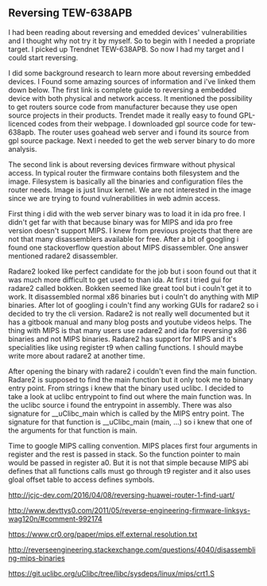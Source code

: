 ## Reversing TEW-638APB

I had been reading about reversing and emedded devices' vulnerabilities and I thought why not try it by myself. So to begin with I needed a propriate target. I picked up Trendnet TEW-638APB. So now I had my target and I could start reversing.

I did some background research to learn more about reversing embedded devices. I Found some amazing sources of information and i've linked them down below. The first link is complete guide to reversing a embedded device with both physical and network access. It mentioned the possibility to get routers source code from manufacturer because they use open source projects in their products. Trendet made it really easy to found GPL-licenced codes from their webpage. I downloaded gpl source code for tew-638apb. The router uses goahead web server and i found its source from gpl source package. Next i needed to get the web server binary to do more analysis.

The second link is about reversing devices firmware without physical access. In typical router the firmware contains both filesystem and the image. Filesystem is basically all the binaries and configuration files the router needs. Image is just linux kernel. We are not interested in the image since we are trying to found vulnerabilities in web admin access.

First thing i did with the web server binary was to load it in ida pro free. I didn't get far with that because binary was for MIPS and ida pro free version doesn't support MIPS. I knew from previous projects that there are not that many disassemblers available for free. After a bit of googling i found one stackoverflow question about MIPS disassembler. One answer mentioned radare2 disassembler. 

Radare2 looked like perfect candidate for the job but i soon found out that it was much more difficult to get used to than ida. At first i tried gui for radare2 called bokken. Bokken seemed like great tool but i couln't get it to work. It disassembled normal x86 binaries but i couln't do anything with MIP binaries. After lot of googling i couln't find any working GUIs for radare2 so i decided to try the cli version. Radare2 is not really well documented but it has a gitbook manual and many blog posts and youtube videos helps. The thing with MIPS is that many users use radare2 and ida for reversing x86 binaries and not MIPS binaries. Radare2 has support for MIPS and it's specialities like using register t9 when calling functions. I should maybe write more about radare2 at another time.

After opening the binary with radare2 i couldn't even find the main function. Radare2 is supposed to find the main function but it only took me to binary entry point. From strings i knew that the binary used uclibc. I decided to take a look at uclibc entrypoint to find out where the main function was. In the uclibc source i found the entrypoint in assembly. There was also signature for \__uClibc_main which is called by the MIPS entry point. The signature for that function is __uClibc_main (main, ...) so i knew that one of the arguments for that function is main. 

Time to google MIPS calling convention. MIPS places first four arguments in register and the rest is passed in stack. So the function pointer to main would be passed in register a0. But it is not that simple because MIPS abi defines that all functions calls must go through t9 register and it also uses gloal offset table to access defines symbols.


http://jcjc-dev.com/2016/04/08/reversing-huawei-router-1-find-uart/

http://www.devttys0.com/2011/05/reverse-engineering-firmware-linksys-wag120n/#comment-992174

https://www.cr0.org/paper/mips.elf.external.resolution.txt

http://reverseengineering.stackexchange.com/questions/4040/disassembling-mips-binaries

https://git.uclibc.org/uClibc/tree/libc/sysdeps/linux/mips/crt1.S


